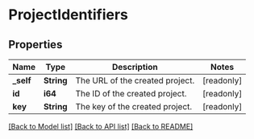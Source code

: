 # ProjectIdentifiers

## Properties

Name | Type | Description | Notes
------------ | ------------- | ------------- | -------------
**_self** | **String** | The URL of the created project. | [readonly]
**id** | **i64** | The ID of the created project. | [readonly]
**key** | **String** | The key of the created project. | [readonly]

[[Back to Model list]](../README.md#documentation-for-models) [[Back to API list]](../README.md#documentation-for-api-endpoints) [[Back to README]](../README.md)


